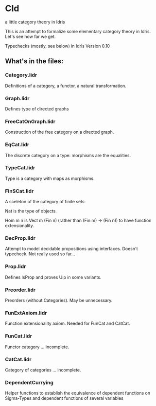 # CId
a little category theory in Idris

This is an attempt to formalize some elementary category
theory in Idris. Let's see how far we get.

Typechecks (mostly, see below) in Idris Version 0.10

## What's in the files:

### Category.lidr

Definitions of a category, a functor, a natural transformation.

### Graph.lidr

Defines type of directed graphs

### FreeCatOnGraph.lidr

Construction of the free category on a directed graph.

### EqCat.lidr

The discrete category on a type: morphisms are the equalities.

### TypeCat.lidr

Type is a category with maps as morphisms.

### FinSCat.lidr

A sceleton of the category of finite sets:

Nat is the type of objects. 

Hom m n is Vect m (Fin n) (rather than (Fin m) -> (Fin n)) 
to have function extensionality.

### DecProp.lidr

Attempt to model decidable propositions using interfaces.
Doesn't typecheck.
Not really used so far...

### Prop.lidr

Defines IsProp and proves Uip in some variants.

### Preorder.lidr

Preorders (without Categories). May be unnecessary.

### FunExtAxiom.lidr

Function extensionality axiom. Needed for FunCat and CatCat.

### FunCat.lidr

Functor category ... incomplete.

### CatCat.lidr

Category of categories ... incomplete.

### DependentCurrying

Helper functions to establish the equivalence of
dependent functions on Sigma-Types and dependent 
functions of several variables
